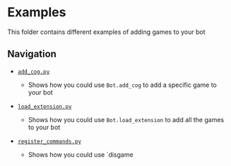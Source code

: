 # Examples

This folder contains different examples of adding games to your bot

## Navigation

- [`add_cog.py`](./add_cog.py)

  - Shows how you could use `Bot.add_cog` to add a specific game to your bot

- [`load_extension.py`](./load_extension.py)

  - Shows how you could use `Bot.load_extension` to add all the games to your bot

- [`register_commands.py`](./register_commands.py)

  - Shows how you could use `disgame